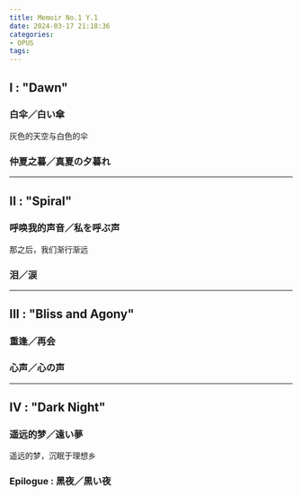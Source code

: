 ```yaml
---
title: Memoir No.1 Y.1
date: 2024-03-17 21:18:36
categories:
- OPUS
tags:
---
```


## I : "Dawn"

### 白伞／白い傘

灰色的天空与白色的伞

### 仲夏之暮／真夏の夕暮れ

---

## II : "Spiral"

### 呼唤我的声音／私を呼ぶ声

那之后，我们渐行渐远

### 泪／涙

---

## III : "Bliss and Agony"

### 重逢／再会

### 心声／心の声

---

## IV : "Dark Night"

### 遥远的梦／遠い夢

遥远的梦，沉眠于理想乡

### Epilogue : 黑夜／黒い夜
